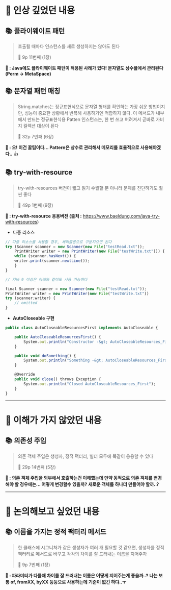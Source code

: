 # 📌 인상 깊었던 내용

## **📚 플라이웨이트 패턴**

> 호출될 때마다 인스턴스를 새로 생성하지는 않아도 된다
>
> 📕 9p 11번째 (1장)
>

**🧐 : Java에도 플라이웨이트 패턴이 적용된 사례가 있다! 문자열도 상수풀에서 관리된다
(Perm → MetaSpace)**

## **📚 문자열 패턴 매칭**

> String.matches는 정규표현식으로 문자열 형태를 확인하는 가장 쉬운 방법이지만, 성능이 중요한 상황에서 반복해 사용하기엔 적합하지 않다. 이 메서드가 내부에서 만드는 정규표현식용 Patten 인스턴스는, 한 번 쓰고 버려져서 곧바로 가비지 컬렉션 대상이 된다
>
> 📕 32p 7번째 (6장)
>

**🧐 : 오! 이건 꿀팁이다… Pattern은 상수로 관리해서 메모리를 효율적으로 사용해야겠다..** 👍

## **📚 try-with-resource**

> try-with-resources 버전이 짧고 읽기 수월할 뿐 아니라 문제를 진단하기도 훨씬 좋다
>
> 📕 49p 1번째 (9장)
>

**🧐 : try-with-resource 응용버전 (출처 :** https://www.baeldung.com/java-try-with-resources)

- 다중 리소스

```jsx
// 다중 리소스를 사용할 경우, 세미콜론으로 구분지으면 된다
try (Scanner scanner = new Scanner(new File("testRead.txt"));
    PrintWriter writer = new PrintWriter(new File("testWrite.txt"))) {
    while (scanner.hasNext()) {
	writer.print(scanner.nextLine());
    }
}

// 자바 9 이상은 아래와 같이도 사용 가능하다

final Scanner scanner = new Scanner(new File("testRead.txt"));
PrintWriter writer = new PrintWriter(new File("testWrite.txt"))
try (scanner;writer) { 
    // omitted
}
```

- **AutoCloseable 구현**

```jsx
public class AutoCloseableResourcesFirst implements AutoCloseable {

    public AutoCloseableResourcesFirst() {
        System.out.println("Constructor -&gt; AutoCloseableResources_First");
    }

    public void doSomething() {
        System.out.println("Something -&gt; AutoCloseableResources_First");
    }

    @Override
    public void close() throws Exception {
        System.out.println("Closed AutoCloseableResources_First");
    }
}
```

---

# 📌 이해가 가지 않았던 내용

## **📚 의존성 주입**

> 의존 객체 주입은 생성자, 정적 팩터리, 빌더 모두에 똑같이 응용할 수 있다
>
> 📕 29p 14번째 (5장)
>

**🧐 : 의존 객체 주입을 외부에서 호출하는건 이해했는데 만약 동적으로 의존 객체를 변경해야 할 경우에는… 어떻게 변경할수 있을까? 새로운 객체를 하나더 만들어야 할까..?**

---

# 📌 논의해보고 싶었던 내용

## **📚 이름을 가지는 정적 팩터리 메서드**

> 한 클래스에 시그니처가 같은 생성자가 여러 개 필요할 것 같으면, 생성자를 정적 팩터리로 메서드로 바꾸고 각각의 차이를 잘 드러내는 이름을 지어주자
>
> 📕 9p 7번째 (1장)
>

**🧐 : 파라미터가 다를때 차이를 잘 드러내는 이름은 어떻게 지어주는게 좋을까..? 나는 보통 of, fromXX, byXX 등등으로 사용하는데 기준이 없긴 하댜..ㅜ**